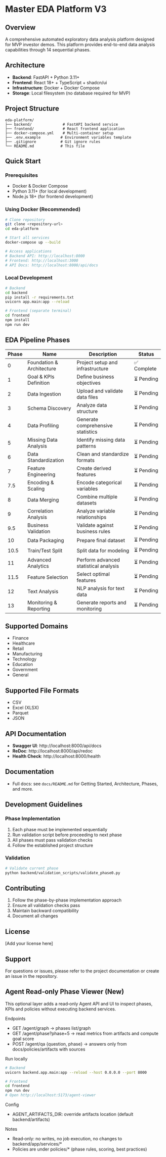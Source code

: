 # Master EDA Platform V3

## Overview
A comprehensive automated exploratory data analysis platform designed for MVP investor demos. This platform provides end-to-end data analysis capabilities through 14 sequential phases.

## Architecture
- **Backend**: FastAPI + Python 3.11+
- **Frontend**: React 18+ + TypeScript + shadcn/ui
- **Infrastructure**: Docker + Docker Compose
- **Storage**: Local filesystem (no database required for MVP)

## Project Structure
```
eda-platform/
├── backend/              # FastAPI backend service
├── frontend/             # React frontend application
├── docker-compose.yml    # Multi-container setup
├── .env.example         # Environment variables template
├── .gitignore           # Git ignore rules
└── README.md            # This file
```

## Quick Start

### Prerequisites
- Docker & Docker Compose
- Python 3.11+ (for local development)
- Node.js 18+ (for frontend development)

### Using Docker (Recommended)
```bash
# Clone repository
git clone <repository-url>
cd eda-platform

# Start all services
docker-compose up --build

# Access applications
# Backend API: http://localhost:8000
# Frontend: http://localhost:3000
# API Docs: http://localhost:8000/api/docs
```

### Local Development
```bash
# Backend
cd backend
pip install -r requirements.txt
uvicorn app.main:app --reload

# Frontend (separate terminal)
cd frontend
npm install
npm run dev
```

## EDA Pipeline Phases

| Phase | Name | Description | Status |
|-------|------|-------------|--------|
| 0 | Foundation & Architecture | Project setup and infrastructure | ✅ Complete |
| 1 | Goal & KPIs Definition | Define business objectives | ⏳ Pending |
| 2 | Data Ingestion | Upload and validate data files | ⏳ Pending |
| 3 | Schema Discovery | Analyze data structure | ⏳ Pending |
| 4 | Data Profiling | Generate comprehensive statistics | ⏳ Pending |
| 5 | Missing Data Analysis | Identify missing data patterns | ⏳ Pending |
| 6 | Data Standardization | Clean and standardize formats | ⏳ Pending |
| 7 | Feature Engineering | Create derived features | ⏳ Pending |
| 7.5 | Encoding & Scaling | Encode categorical variables | ⏳ Pending |
| 8 | Data Merging | Combine multiple datasets | ⏳ Pending |
| 9 | Correlation Analysis | Analyze variable relationships | ⏳ Pending |
| 9.5 | Business Validation | Validate against business rules | ⏳ Pending |
| 10 | Data Packaging | Prepare final dataset | ⏳ Pending |
| 10.5 | Train/Test Split | Split data for modeling | ⏳ Pending |
| 11 | Advanced Analytics | Perform advanced statistical analysis | ⏳ Pending |
| 11.5 | Feature Selection | Select optimal features | ⏳ Pending |
| 12 | Text Analysis | NLP analysis for text data | ⏳ Pending |
| 13 | Monitoring & Reporting | Generate reports and monitoring | ⏳ Pending |

## Supported Domains
- Finance
- Healthcare
- Retail
- Manufacturing
- Technology
- Education
- Government
- General

## Supported File Formats
- CSV
- Excel (XLSX)
- Parquet
- JSON

## API Documentation
- **Swagger UI**: http://localhost:8000/api/docs
- **ReDoc**: http://localhost:8000/api/redoc
- **Health Check**: http://localhost:8000/health

## Documentation
- Full docs: see `docs/README.md` for Getting Started, Architecture, Phases, and more.

## Development Guidelines

### Phase Implementation
1. Each phase must be implemented sequentially
2. Run validation script before proceeding to next phase
3. All phases must pass validation checks
4. Follow the established project structure

### Validation
```bash
# Validate current phase
python backend/validation_scripts/validate_phase0.py
```

## Contributing
1. Follow the phase-by-phase implementation approach
2. Ensure all validation checks pass
3. Maintain backward compatibility
4. Document all changes

## License
[Add your license here]

## Support
For questions or issues, please refer to the project documentation or create an issue in the repository.

## Agent Read‑only Phase Viewer (New)
This optional layer adds a read‑only Agent API and UI to inspect phases, KPIs and policies without executing backend services.

Endpoints
- GET /agent/graph → phases list/graph
- GET /agent/phase?phase=5 → read metrics from artifacts and compute goal score
- POST /agent/qa {question, phase} → answers only from docs/policies/artifacts with sources

Run locally
```bash
# Backend
uvicorn backend.app.main:app --reload --host 0.0.0.0 --port 8000

# Frontend
cd frontend
npm run dev
# Open http://localhost:5173/agent-viewer
```

Config
- AGENT_ARTIFACTS_DIR: override artifacts location (default backend/artifacts)

Notes
- Read‑only: no writes, no job execution, no changes to backend/app/services/*
- Policies are under policies/* (phase rules, scoring, best practices)

